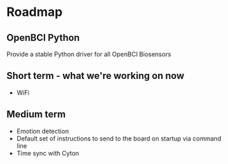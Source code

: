 # Roadmap

## OpenBCI Python

Provide a stable Python driver for all OpenBCI Biosensors

## Short term - what we're working on now

- WiFi

## Medium term

- Emotion detection
- Default set of instructions to send to the board on startup via command line
- Time sync with Cyton
